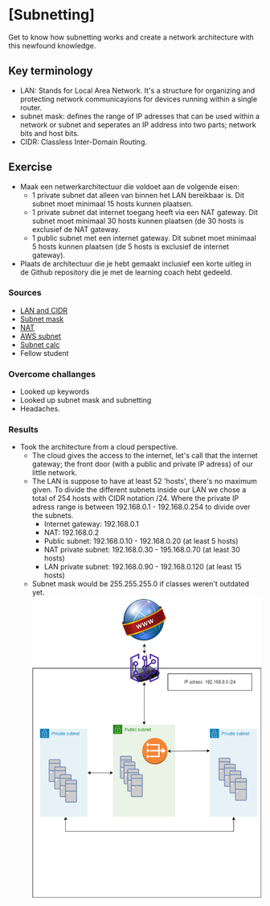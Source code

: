 # [Subnetting]
Get to know how subnetting works and create a network architecture with this newfound knowledge. 

## Key terminology
- LAN: Stands for Local Area Network. It's a structure for organizing and protecting network communicayions for devices running within a single router. 
- subnet mask: defines the range of IP adresses that can be used within a network or subnet and seperates an IP address into two parts; network bits and host bits.
- CIDR: Classless Inter-Domain Routing. 

## Exercise
- Maak een netwerkarchitectuur die voldoet aan de volgende eisen:
  - 1 private subnet dat alleen van binnen het LAN bereikbaar is. Dit subnet moet minimaal 15 hosts kunnen plaatsen.
  - 1 private subnet dat internet toegang heeft via een NAT gateway. Dit subnet moet minimaal 30 hosts kunnen plaatsen (de 30 hosts is exclusief de NAT gateway.
  - 1 public subnet met een internet gateway. Dit subnet moet minimaal 5 hosts kunnen plaatsen (de 5 hosts is exclusief de internet gateway).
- Plaats de architectuur die je hebt gemaakt inclusief een korte uitleg in de Github repository die je met de learning coach hebt gedeeld.

### Sources
-   [LAN and CIDR](https://www.freecodecamp.org/news/what-is-a-lan-local-area-network-explained-in-plain-english/)
-   [Subnet mask](https://www.freecodecamp.org/news/subnet-mask-definition/)
-   [NAT](https://www.uturndata.com/2021/02/23/aws-quick-tips-internet-gateways-nat-gateways-and-nat-instances/#:~:text=A%20NAT%20Gateway%20is%20an,created%20in%20a%20public%20subnet.)
-   [AWS subnet](https://docs.aws.amazon.com/vpc/latest/userguide/VPC_Internet_Gateway.html)
-   [Subnet calc](https://www.calculator.net/ip-subnet-calculator.html?cclass=any&csubnet=24&cip=192.168.0.0&ctype=ipv4&printit=0&x=61&y=23)
-   Fellow student
  

### Overcome challanges
- Looked up keywords
- Looked up subnet mask and subnetting
- Headaches. 

### Results
- Took the architecture from a cloud perspective. 
  - The cloud gives the access to the internet, let's call that the internet gateway; the front door (with a public and private IP adress) of our little network. 
  - The LAN is suppose to have at least 52 'hosts', there's no maximum given. To divide the different subnets inside our LAN we chose a total of 254 hosts with CIDR notation /24. Where the private IP adress range is between 192.168.0.1 - 192.168.0.254 to divide over the subnets. 
    - Internet gateway: 192.168.0.1
    - NAT: 192.168.0.2
    - Public subnet: 192.168.0.10 - 192.168.0.20 (at least 5 hosts)
    - NAT private subnet: 192.168.0.30 - 195.168.0.70 (at least 30 hosts)
    - LAN private subnet: 192.168.0.90 - 192.168.0.120 (at least 15 hosts)
  - Subnet mask would be 255.255.255.0 if classes weren't outdated yet. 
![Architecture](../00_includes/NTW/NTW06-architecture3.png)
